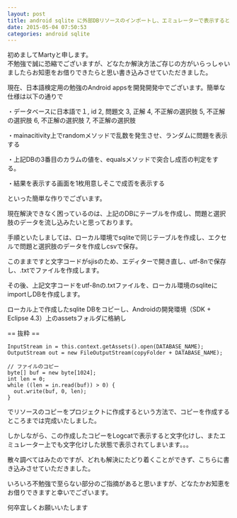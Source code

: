 ```yaml
---
layout: post
title: android sqlite に外部DBリソースのインポートし、エミュレーターで表示すると文字化けする
date: 2015-05-04 07:50:53
categories: android sqlite
---
```

<p>初めましてMartyと申します。 <br>
不勉強で誠に恐縮でございますが、どなたか解決方法ご存じの方がいらっしゃいましたらお知恵をお借りできたらと思い書き込みさせていただきました。 </p>

<p>現在、日本語検定用の勉強のAndroid appsを開発開発中でございます。簡単な仕様は以下の通りで </p>

<p>・データベースに日本語で１, id 2, 問題文 3, 正解 4, 不正解の選択肢 5, 不正解の選択肢 6, 不正解の選択肢 7, 不正解の選択肢 </p>

<p>・mainacitivity上でrandomメソッドで乱数を発生させ、ランダムに問題を表示する </p>

<p>・上記DBの3番目のカラムの値を、equalsメソッドで突合し成否の判定をする。 </p>

<p>・結果を表示する画面を1枚用意しそこで成否を表示する </p>

<p>といった簡単な作りでございます。 </p>

<p>現在解決できなく困っているのは、上記のDBにテーブルを作成し、問題と選択肢のデータを流し込みたいと思っております。 </p>

<p>手順といたしましては、ローカル環境でsqliteで同じテーブルを作成し、エクセルで問題と選択肢のデータを作成しcsvで保存。 </p>

<p>このままですと文字コードがsjisのため、エディターで開き直し、utf-8nで保存し、.txtでファイルを作成します。 </p>

<p>その後、上記文字コードをutf-8nの.txtファイルを、ローカル環境のsqliteにimportしDBを作成します。 </p>

<p>ローカル上で作成したsqlite DBをコピーし、Androidの開発環境（SDK + Eclipse 4.3）上のassetsフォルダに格納し </p>

<p>== 抜粋 == </p>

<pre><code>InputStream in = this.context.getAssets().open(DATABASE_NAME); 
OutputStream out = new FileOutputStream(copyFolder + DATABASE_NAME); 

// ファイルのコピー 
byte[] buf = new byte[1024]; 
int len = 0; 
while ((len = in.read(buf)) &gt; 0) { 
  out.write(buf, 0, len); 
} 
</code></pre>

<p>でリソースのコピーをプロジェクトに作成するという方法で、コピーを作成するところまでは完成いたしました。 </p>

<p>しかしながら、この作成したコピーをLogcatで表示すると文字化けし、またエミュレーター上でも文字化けした状態で表示されてしまいます。。。 </p>

<p>散々調べてはみたのですが、どれも解決にたどり着くことができず、こちらに書き込みさせていただきました。 </p>

<p>いろいろ不勉強で至らない部分のご指摘があると思いますが、どなたかお知恵をお借りできますと幸いでございます。 </p>

<p>何卒宜しくお願いいたします</p>
